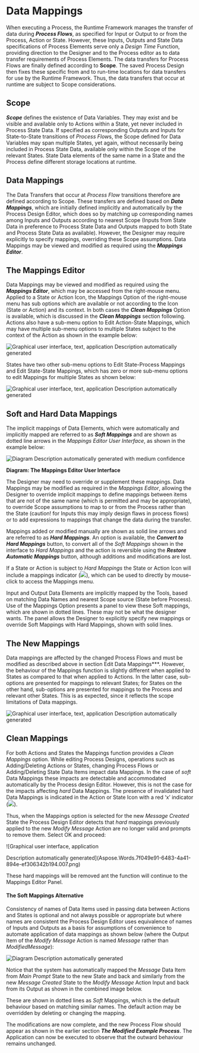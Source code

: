 ﻿# Data Mappings

When executing a Process, the Runtime Framework manages the transfer of data during ***Process Flows***, as specified for Input or Output to or from the Process, Action or State. However, these Inputs, Outputs and State Data specifications of Process Elements serve only a *Design Time* Function, providing direction to the Designer and to the Process editor as to data transfer requirements of Process Elements. The data transfers for Process Flows are finally defined according to **Scope**. The saved Process Design then fixes these specific from and to run-time locations for data transfers for use by the Runtime Framework. Thus, the data transfers that occur at runtime are subject to Scope considerations.
## Scope

***Scope*** defines the existence of Data Variables. They may exist and be visible and available only to Actions within a State, yet never included in Process State Data. If specified as corresponding Outputs and Inputs for State-to-State transitions of *Process Flow*s, the Scope defined for Data Variables may span multiple States, yet again, without necessarily being included in Process State Data, available only within the Scope of the relevant States. State Data elements of the same name in a State and the Process define different storage locations at runtime.

## Data Mappings

The Data Transfers that occur at *Process Flow* transitions therefore are defined according to Scope. These transfers are defined based on ***Data Mappings***, which are initially defined implicitly and automatically by the Process Design Editor, which does so by matching up corresponding names among Inputs and Outputs according to nearest Scope (Inputs from State Data in preference to Process State Data and Outputs mapped to both State and Process State Data as available). However, the Designer may require explicitly to specify mappings, overriding these Scope assumptions. Data Mappings may be viewed and modified as required using the ***Mappings Editor***.

## The Mappings Editor

Data Mappings may be viewed and modified as required using the ***Mappings Editor***, which may be accessed from the right-mouse menu. Applied to a State or Action Icon, the Mappings Option of the right-mouse menu has sub options which are available or not according to the Icon (State or Action) and its context. In both cases the ***Clean Mappings*** Option is available, which is discussed in the ***Clean Mappings*** section following. Actions also have a sub-menu option to Edit Action-State Mappings, which may have multiple sub-menu options to multiple States subject to the context of the Action as shown in the example below: 

![Graphical user interface, text, application Description automatically generated](./Images/Aspose.Words.7f049e91-6483-4a41-894e-ef306342b194.001.png)

States have two other sub-menu options to Edit State-Process Mappings and Edit State-State Mappings, which has zero or more sub-menu options to edit Mappings for multiple States as shown below:

![Graphical user interface, text, application Description automatically generated](./Images/Aspose.Words.7f049e91-6483-4a41-894e-ef306342b194.002.png)
##
## Soft and Hard Data Mappings

The implicit mappings of Data Elements, which were automatically and implicitly mapped are referred to as ***Soft Mappings*** and are shown as dotted line arrows in the *Mappings Editor User Interface*, as shown in the example below:

![Diagram Description automatically generated with medium confidence](./Images/Aspose.Words.7f049e91-6483-4a41-894e-ef306342b194.003.png)

**Diagram: The Mappings Editor User Interface**

The Designer may need to override or supplement these mappings. Data Mappings may be modified as required in the *Mappings Editor*, allowing the Designer to override implicit mappings to define mappings between items that are not of the same name (which is permitted and may be appropriate), to override Scope assumptions to map to or from the Process rather than the State (caution! for Inputs this may imply design flaws in process flows) or to add expressions to mappings that change the data during the transfer.

Mappings added or modified manually are shown as solid line arrows and are referred to as ***Hard Mappings***. An option is available, the ***Convert to Hard Mappings*** button, to convert all of the *Soft Mappings* shown in the interface to *Hard Mappings* and the action is reversible using the ***Restore Automatic Mappings*** button, although additions and modifications are lost.

If a State or Action is subject to *Hard Mappings* the State or Action Icon will include a mappings indicator (![](./Images/Aspose.Words.7f049e91-6483-4a41-894e-ef306342b194.004.png)), which can be used to directly by mouse-click to access the Mappings menu.

Input and Output Data Elements are implicitly mapped by the Tools, based on matching Data Names and nearest Scope source (State before Process). Use of the Mappings Option presents a panel to view these Soft mappings, which are shown in dotted lines. These may not be what the designer wants. The panel allows the Designer to explicitly specify new mappings or override Soft Mappings with Hard Mappings, shown with solid lines. 
## The New Mappings

Data mappings are affected by the changed Process Flows and must be modified as described above in section Edit Data Mappings***. However, the behaviour of the Mappings function is slightly different when applied to States as compared to that when applied to Actions. In the latter case, sub-options are presented for mappings to relevant States; for States on the other hand, sub-options are presented for mappings to the Process and relevant other States. This is as expected, since it reflects the scope limitations of Data mappings.

![Graphical user interface, text, application Description automatically generated](./Images/Aspose.Words.7f049e91-6483-4a41-894e-ef306342b194.005.png)
## Clean Mappings

For both Actions and States the Mappings function provides a *Clean Mappings* option. While editing Process Designs, operations such as Adding/Deleting Actions or States, changing Process Flows or Adding/Deleting State Data Items impact data Mappings. In the case of *soft* Data Mappings these impacts are detectable and accommodated automatically by the Process design Editor. However, this is not the case for the impacts affecting *hard* Data Mappings. The presence of invalidated hard Data Mappings is indicated in the Action or State Icon with a red ‘x’ indicator (![](./Images/Aspose.Words.7f049e91-6483-4a41-894e-ef306342b194.006.png)).

Thus, when the Mappings option is selected for the new *Message Created* State the Process Design Editor detects that *hard* mappings previously applied to the new *Modify Message* Action are no longer valid and prompts to remove them.  Select OK and proceed:

![Graphical user interface, application

Description automatically generated](Aspose.Words.7f049e91-6483-4a41-894e-ef306342b194.007.png)

These hard mappings will be removed ant the function will continue to the Mappings Editor Panel.


#### **The Soft Mappings Alternative**

Consistency of names of Data Items used in passing data between Actions and States is optional and not always possible or appropriate but where names are consistent the Process Design Editor uses equivalence of names of Inputs and Outputs as a basis for assumptions of convenience to automate application of data mappings as shown below (where the Output Item of the *Modify Message* Action is named *Message* rather than *ModifiedMessage*):

![Diagram Description automatically generated](./Images/Aspose.Words.7f049e91-6483-4a41-894e-ef306342b194.008.png)

Notice that the system has automatically mapped the *Message* Data Item from *Main Prompt* State to the new State and back and similarly from the new *Message Created* State to the *Modify Message* Action Input and back from its Output as shown in the combined image below.

These are shown in dotted lines as *Soft* Mappings, which is the default behaviour based on matching similar names. The default action may be overridden by deleting or changing the mapping. 

The modifications are now complete, and the new Process Flow should appear as shown in the earlier section ***The Modified Example Process***. The Application can now be executed to observe that the outward behaviour remains unchanged.

